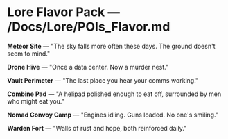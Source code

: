 # Lore Flavor Pack — /Docs/Lore/POIs_Flavor.md

**Meteor Site** — "The sky falls more often these days. The ground doesn't seem to mind."

**Drone Hive** — "Once a data center. Now a murder nest."

**Vault Perimeter** — "The last place you hear your comms working."

**Combine Pad** — "A helipad polished enough to eat off, surrounded by men who might eat you."

**Nomad Convoy Camp** — "Engines idling. Guns loaded. No one's smiling."

**Warden Fort** — "Walls of rust and hope, both reinforced daily."
